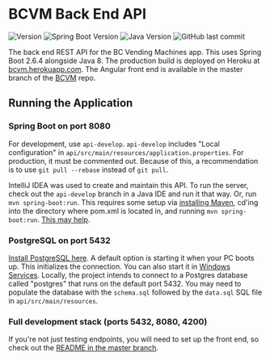 # BCVM Back End API

![Version](https://img.shields.io/badge/version-1.0.0-red?style=for-the-badge)
![Spring Boot Version](https://img.shields.io/badge/spring%20boot-2.6.4-green?style=for-the-badge)
![Java Version](https://img.shields.io/badge/java-8-orange?style=for-the-badge)
![GitHub last commit](https://img.shields.io/github/last-commit/zachneill/bcvm?color=purple&style=for-the-badge) 

The back end REST API for the BC Vending Machines app. This uses Spring Boot 2.6.4 alongside Java 8. The production build is deployed on Heroku at [bcvm.herokuapp.com](https://bcvm.herokuapp.com/). The Angular front end is available in the master branch of the [BCVM](https://github.com/zachneill/bcvm) repo.

## Running the Application

### Spring Boot on port 8080

For development, use `api-develop`. `api-develop` includes "Local configuration" in `api/src/main/resources/application.properties`. For production, it must be commented out. Because of this, a recommendation is to use `git pull --rebase` instead of `git pull`. 

IntelliJ IDEA was used to create and maintain this API. To run the server, check out the `api-develop` branch in a Java IDE and run it that way. Or, run `mvn spring-boot:run`. This requires some setup via [installing Maven](https://mkyong.com/maven/how-to-install-maven-in-windows/), cd'ing into the directory where pom.xml is located in, and running `mvn spring-boot:run`. [This may help](https://stackoverflow.com/a/56616547). 

### PostgreSQL on port 5432

[Install PostgreSQL here](https://www.postgresql.org/download/). A default option is starting it when your PC boots up. This initializes the connection. You can also start it in [Windows Services](https://stackoverflow.com/a/53062239). Locally, the project intends to connect to a Postgres database called "postgres" that runs on the default port 5432. You may need to populate the database with the `schema.sql` followed by the `data.sql` SQL file in `api/src/main/resources`.

### Full development stack (ports 5432, 8080, 4200)

If you're not just testing endpoints, you will need to set up the front end, so check out the [README in the master branch](https://github.com/zachneill/bcvm#bc-vending-machines).
